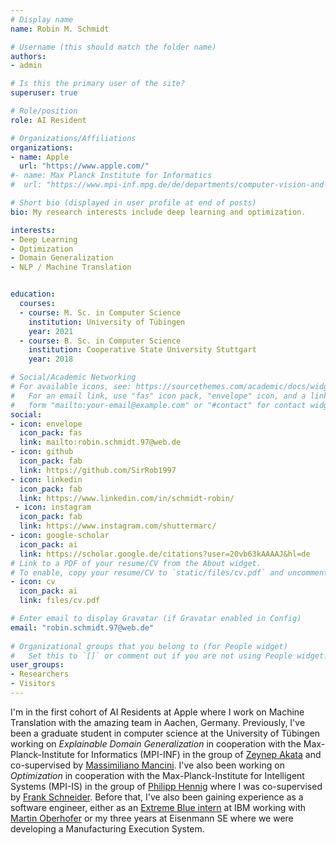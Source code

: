 ```yaml
---
# Display name
name: Robin M. Schmidt

# Username (this should match the folder name)
authors:
- admin

# Is this the primary user of the site?
superuser: true

# Role/position
role: AI Resident

# Organizations/Affiliations
organizations:
- name: Apple
  url: "https://www.apple.com/"
#- name: Max Planck Institute for Informatics
#  url: "https://www.mpi-inf.mpg.de/de/departments/computer-vision-and-machine-learning"

# Short bio (displayed in user profile at end of posts)
bio: My research interests include deep learning and optimization.

interests:
- Deep Learning
- Optimization
- Domain Generalization
- NLP / Machine Translation


education:
  courses:
  - course: M. Sc. in Computer Science
    institution: University of Tübingen
    year: 2021
  - course: B. Sc. in Computer Science
    institution: Cooperative State University Stuttgart
    year: 2018

# Social/Academic Networking
# For available icons, see: https://sourcethemes.com/academic/docs/widgets/#icons
#   For an email link, use "fas" icon pack, "envelope" icon, and a link in the
#   form "mailto:your-email@example.com" or "#contact" for contact widget.
social:
- icon: envelope
  icon_pack: fas
  link: mailto:robin.schmidt.97@web.de
- icon: github
  icon_pack: fab
  link: https://github.com/SirRob1997
- icon: linkedin
  icon_pack: fab
  link: https://www.linkedin.com/in/schmidt-robin/
 - icon: instagram
  icon_pack: fab
  link: https://www.instagram.com/shuttermarc/
- icon: google-scholar
  icon_pack: ai
  link: https://scholar.google.de/citations?user=20vb63kAAAAJ&hl=de
# Link to a PDF of your resume/CV from the About widget.
# To enable, copy your resume/CV to `static/files/cv.pdf` and uncomment the lines below.  
- icon: cv
  icon_pack: ai
  link: files/cv.pdf

# Enter email to display Gravatar (if Gravatar enabled in Config)
email: "robin.schmidt.97@web.de"
  
# Organizational groups that you belong to (for People widget)
#   Set this to `[]` or comment out if you are not using People widget.  
user_groups:
- Researchers
- Visitors
---
```


I'm in the first cohort of AI Residents at Apple where I work on Machine Translation with the amazing team in Aachen, Germany. Previously, I've been a graduate student in computer science at the University of Tübingen working on *Explainable Domain Generalization* in cooperation with the Max-Planck-Institute for Informatics (MPI-INF) in the group of [Zeynep Akata](https://eml-unitue.de/people/zeynep-akata) and co-supervised by [Massimiliano Mancini](https://eml-unitue.de/people/massimiliano-mancini). I've also been working on *Optimization* in cooperation with the Max-Planck-Institute for Intelligent Systems (MPI-IS) in the group of [Philipp Hennig](https://uni-tuebingen.de/en/faculties/faculty-of-science/departments/computer-science/lehrstuehle/methods-of-machine-learning/personen/philipp-hennig/) where I was co-supervised by [Frank Schneider](https://fsschneider.netlify.com/). Before that, I've also been gaining experience as a software engineer, either as an [Extreme Blue intern](https://www.ibm.com/employment/extremeblue/) at IBM working with [Martin Oberhofer](https://www.linkedin.com/in/martin-oberhofer-9444382/) or my three years at Eisenmann SE where we were developing a Manufacturing Execution System.
                                                                                                                                                                                                                                                             
                                                                 
